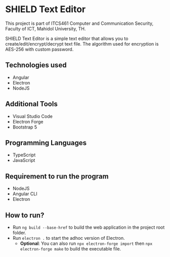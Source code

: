 # SHIELD Text Editor
This project is part of ITCS461 Computer and Communication Security, Faculty of ICT, Mahidol University, TH.

SHIELD Text Editor is a simple text editor that allows you to create/edit/encrypt/decrypt text file.
The algorithm used for encryption is AES-256 with custom password.

## Technologies used

 - Angular
 - Electron
 - NodeJS

## Additional Tools
 - Visual Studio Code
 - Electron Forge
 - Bootstrap 5

## Programming Languages
 - TypeScript
 - JavaScript

## Requirement to run the program
 - NodeJS
 - Angular CLI
 - Electron

## How to run?
 - Run `ng build --base-href` to build the web application in the project root folder.
 - Run `electron .` to start the adhoc version of Electron.
   - __Optional__: You can also run `npx electron-forge import` then `npx electron-forge make` to build the executable file.
